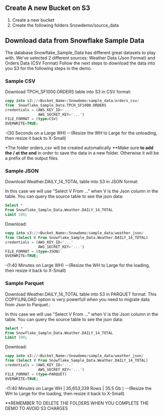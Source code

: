 ## Create A new Bucket on S3
1. Create a new bucket
2. Create the following folders Snowdemo/source_data

## Download data from Snowflake Sample Data
The database Snowflake_Sample_Data has different great datasets to play with.
We've selected 2 different sources: Weather Data (Json Format) and Orders Data (CSV Format)
Follow the next steps to download the data into you S3 for the following steps in the demo.

### Sample CSV
Download TPCH_SF1000.ORDERS table into S3 in CSV format:


```sql
copy into s3://<Bucket_Name>/Snowdemo/sample_data/orders_csv/
from  Snowflake_Sample_Data.TPCH_SF1000.ORDERS
credentials = (AWS_KEY_ID='...' 
               AWS_SECRET_KEY='...')
FILE_FORMAT = (type=CSV)
OVERWRITE=TRUE;
```
-(30 Seconds on a Large WH)
--(Resize the WH to Large for the unloading, then resize it back to X-Small)

*The folder orders_csv will be created automatically
**Make sure **to add the / at the end** in order to save the data in a new folder. Otherwise it will be a prefix of the output files.

### Sample JSON
Download Weather.DAILY_14_TOTAL table into S3 in JSON format:

In this case we will use "Select V From ..." when V is the Json column in the table. 
You can query the source table to see the json data:
```sql
Select *
From Snowflake_Sample_Data.Weather.DAILY_14_TOTAL
Limit 100;
```

Download:
```sql
copy into s3://<Bucket_Name>/Snowdemo/sample_data/weather_json/
from (Select V From Snowflake_Sample_Data.Weather.DAILY_14_TOTAL)
credentials = (AWS_KEY_ID='...' 
               AWS_SECRET_KEY='...')
FILE_FORMAT = (type=JSON)
OVERWRITE=TRUE;
```
-(1:40 Minutes on Large WH)
--(Resize the WH to Large for the loading, then resize it back to X-Small)



### Sample Parquet
Download Weather.DAILY_14_TOTAL table into S3 in PARQUET format. This COPY\UNLOAD option is very powerfull when you need to migrate data from Json to Parquet.:

In this case we will use "Select V From ..." when V is the Json column in the table. 
You can query the source table to see the json data:
```sql
Select *
From Snowflake_Sample_Data.Weather.DAILY_14_TOTAL
Limit 100;
```

Download:
```sql
copy into s3://<Bucket_Name>/Snowdemo/sample_data/weather_json/
from (Select V From Snowflake_Sample_Data.Weather.DAILY_14_TOTAL)
credentials = (AWS_KEY_ID='...' 
               AWS_SECRET_KEY='...')
FILE_FORMAT = (type=PARQUET)
OVERWRITE=TRUE;
```
-(1:40 Minutes on Large WH | 35,653,339 Rows | 35.5 Gb )
--(Resize the WH to Large for the loading, then resize it back to X-Small)


**REMEMBER TO DELETE THE FOLDERS WHEN YOU COMPLETE THE DEMO TO AVOID S3 CHARGES
